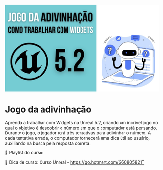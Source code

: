 ![](https://raw.githubusercontent.com/dfilitto/UnrealJogoAdivinhacao/main/Sprites/Capa.jpg)

# Jogo da adivinhação

Aprenda a trabalhar com Widgets na Unreal 5.2, criando um incrível jogo no qual o objetivo é descobrir o número em que o computador está pensando. Durante o jogo, o jogador terá três tentativas para adivinhar o número. A cada tentativa errada, o computador fornecerá uma dica útil ao usuário, auxiliando na busca pela resposta correta.

🚀 Playlist do curso: 

🚀 Dica de curso: Curso Unreal - https://go.hotmart.com/G50805821T
